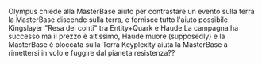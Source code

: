 Olympus chiede alla MasterBase aiuto per contrastare un evento sulla terra
la MasterBase discende sulla terra, e fornisce tutto l'aiuto possibile
Kingslayer
"Resa dei conti" tra Entity+Quark e Haude
La campagna ha successo ma il prezzo è altissimo, Haude muore (supposedly) e la MasterBase è bloccata sulla Terra
Keyplexity aiuta la MasterBase a rimettersi in volo e fuggire dal pianeta
resistenza??